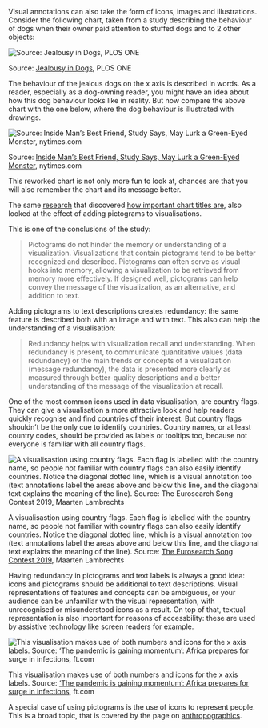 Visual annotations can also take the form of icons, images and illustrations. Consider the following chart, taken from a study describing the behaviour of dogs when their owner paid attention to stuffed dogs and to 2 other objects:

![Source: [Jealousy in Dogs](https://journals.plos.org/plosone/article?id=10.1371/journal.pone.0094597), PLOS ONE](Visual%20annotations%20589ebcc4e0024634956566d2e144385f/jealous-dogs-original.png)

Source: [Jealousy in Dogs](https://journals.plos.org/plosone/article?id=10.1371/journal.pone.0094597), PLOS ONE

The behaviour of the jealous dogs on the x axis is described in words. As a reader, especially as a dog-owning reader, you might have an idea about how this dog behaviour looks like in reality. But now compare the above chart with the one below, where the dog behaviour is illustrated with drawings.

![Source: [Inside Man’s Best Friend, Study Says, May Lurk a Green-Eyed Monster](https://www.nytimes.com/2014/07/24/science/entering-gray-area-study-says-dogs-can-be-green-with-envy.html), nytimes.com](Visual%20annotations%20589ebcc4e0024634956566d2e144385f/jealous-dogs-nytimes.png)

Source: [Inside Man’s Best Friend, Study Says, May Lurk a Green-Eyed Monster](https://www.nytimes.com/2014/07/24/science/entering-gray-area-study-says-dogs-can-be-green-with-envy.html), nytimes.com

This reworked chart is not only more fun to look at, chances are that you will also remember the chart and its message better.

The same [research](https://vcg.seas.harvard.edu/files/pfister/files/infovis_submission251-camera.pdf) that discovered <span class='internal-link'>[how important chart titles are](the-importance-of-chart-titles)</span>, also looked at the effect of adding pictograms to visualisations.

This is one of the conclusions of the study:

> Pictograms do not hinder the memory or understanding of a visualization. Visualizations that contain pictograms tend to be better recognized and described. Pictograms can often serve as visual hooks into memory, allowing a visualization to be retrieved from memory
more effectively. If designed well, pictograms can help convey the message of the visualization, as an alternative, and addition to text.
> 

Adding pictograms to text descriptions creates redundancy: the same feature is described both with an image and with text. This also can help the understanding of a visualisation:

> Redundancy helps with visualization recall and understanding. When redundancy is present, to communicate quantitative values (data redundancy) or the main trends or concepts of a visualization (message redundancy), the data is presented more clearly as measured through better-quality descriptions and a better understanding of the message of the visualization at recall.
> 

One of the most common icons used in data visualisation, are country flags. They can give a visualisation a more attractive look and help readers quickly recognise and find countries of their interest. But country flags shouldn’t be the only cue to identify countries. Country names, or at least country codes, should be provided as labels or tooltips too, because not everyone is familiar with all country flags.

![A visualisastion using country flags. Each flag is labelled with the country name, so people not familiar with country flags can also easily identify countries. Notice the diagonal dotted line, which is a visual annotation too (text annotations label the areas above and below this line, and the diagonal text explains the meaning of the line). Source: [The Eurosearch Song Contest 2019](https://googletrends.github.io/eurosearch-19/), Maarten Lambrechts](Visual%20annotations%20589ebcc4e0024634956566d2e144385f/country-flags-eurosearch.png)

A visualisastion using country flags. Each flag is labelled with the country name, so people not familiar with country flags can also easily identify countries. Notice the diagonal dotted line, which is a visual annotation too (text annotations label the areas above and below this line, and the diagonal text explains the meaning of the line). Source: [The Eurosearch Song Contest 2019](https://googletrends.github.io/eurosearch-19/), Maarten Lambrechts

Having redundancy in pictograms and text labels is always a good idea: icons and pictograms should be additional to text descriptions. Visual representations of features and concepts can be ambiguous, or your audience can be unfamiliar with the visual representation, with unrecognised or misunderstood icons as a result. On top of that, textual representation is also important for reasons of accessbility: these are used by assistive technology like screen readers for example.

![This visualisation makes use of both numbers and icons for the x axis labels. Source: [‘The pandemic is gaining momentum’: Africa prepares for surge in infections](https://www.ft.com/content/1b3274ce-de3b-411d-8544-a024e64c3542), ft.com](Visual%20annotations%20589ebcc4e0024634956566d2e144385f/human-icons-double-representation.webp)

This visualisation makes use of both numbers and icons for the x axis labels. Source: [‘The pandemic is gaining momentum’: Africa prepares for surge in infections](https://www.ft.com/content/1b3274ce-de3b-411d-8544-a024e64c3542), ft.com

A special case of using pictograms is the use of icons to represent people. This is a broad topic, that is covered by the page on <span class='internal-link'>[anthropographics](anthropographics)</span>.